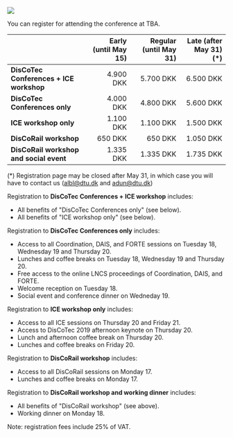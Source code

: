 [![](https://www.discotec.org/2019/discotec-banner.jpeg)](https://www.discotec.org/2019/)

You can register for attending the conference at TBA.

| | Early (until May 15)| Regular (until May 31) | Late (after May 31) (*) |
| - | -: | -: | -: | 
| **DisCoTec Conferences + ICE workshop** | 4.900 DKK | 5.700 DKK | 6.500 DKK |
| **DisCoTec Conferences only** | 4.000 DKK | 4.800 DKK | 5.600 DKK |
| **ICE workshop only** | 1.100 DKK | 1.100 DKK | 1.500 DKK |
| **DisCoRail workshop** | 650 DKK | 650 DKK | 1.050 DKK |
| **DisCoRail workshop and social event** | 1.335 DKK | 1.335 DKK | 1.735 DKK |

(*) Registration page may be closed after May 31, in which case you will have to contact us (albl@dtu.dk and adun@dtu.dk)

Registration to **DisCoTec Conferences + ICE workshop** includes:
* All benefits of "DisCoTec Conferences only" (see below).
* All benefits of "ICE workshop only" (see below).

Registration to **DisCoTec Conferences only** includes:
* Access to all Coordination, DAIS, and FORTE sessions on Tuesday 18, Wednesday 19 and Thursday 20.
* Lunches and coffee breaks on Tuesday 18, Wednesday 19 and Thursday 20. 
* Free access to the online LNCS proceedings of Coordination, DAIS, and FORTE.
* Welcome reception on Tuesday 18.
* Social event and conference dinner on Wedneday 19.

Registration to **ICE workshop only** includes:
* Access to all ICE sessions on Thursday 20 and Friday 21.
* Access to DisCoTec 2019 afternoon keynote on Thursday 20.
* Lunch and afternoon coffee break on Thursday 20.
* Lunches and coffee breaks on Friday 20. 

Registration to **DisCoRail workshop** includes:
* Access to all DisCoRail sessions on Monday 17.
* Lunches and coffee breaks on Monday 17.

Registration to **DisCoRail workshop and working dinner** includes:
* All benefits of "DisCoRail workshop" (see above).
* Working dinner on Monday 18.

Note: registration fees include 25% of VAT. 
